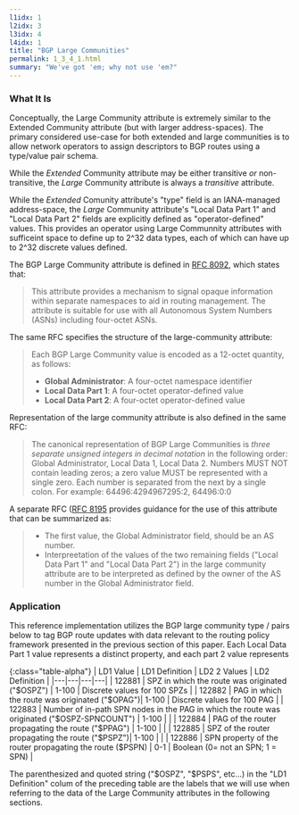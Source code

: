 ```yaml
---
l1idx: 1
l2idx: 3
l3idx: 4
l4idx: 1
title: "BGP Large Communities"
permalink: 1_3_4_1.html
summary: "We've got 'em; why not use 'em?"
---
```



### What It Is

Conceptually, the Large Community attribute is extremely similar to the Extended Community attribute (but with larger address-spaces).  The primary considered use-case for both extended and large communities is to allow network operators to assign descriptors to BGP routes using a type/value pair schema.

While the *Extended* Community attribute may be either transitive *or* non-transitive, the *Large* Community attribute is always a *transitive* attribute.

While the *Extended* Comunity attribute's "type" field is an IANA-managed address-space, the *Large* Community attribute's "Local Data Part 1" and "Local Data Part 2" fields are explicitly defined as "operator-defined" values.   This provides an operator using Large Communnity attributes with sufficeint space to define up to 2^32 data types, each of which can have up to 2^32 discrete values defined.

The BGP Large Community attribute is defined in [RFC 8092](https://www.rfc-editor.org/rfc/rfc8092), which states that:

> This attribute provides a mechanism to signal opaque information within separate namespaces to aid in routing management.  The attribute is suitable for use with all Autonomous System Numbers (ASNs) including four-octet ASNs.

The same RFC specifies the structure of the large-community attribute:

> Each BGP Large Community value is encoded as a 12-octet quantity, as follows:
>
> - **Global Administrator**:  A four-octet namespace identifier
> - **Local Data Part 1**:  A four-octet operator-defined value
> - **Local Data Part 2**:  A four-octet operator-defined value

Representation of the large community attribute is also defined in the same RFC:

> The canonical representation of BGP Large Communities is *three separate unsigned integers in decimal notation* in the following order: Global Administrator, Local Data 1, Local Data 2.  Numbers MUST NOT contain leading zeros; a zero value MUST be represented with a single zero.  Each number is separated from the next by a single colon.  For example: 64496:4294967295:2, 64496:0:0

A separate RFC ([RFC 8195]((https://www.rfc-editor.org/rfc/rfc8195)) provides guidance for the use of this attribute that can be summarized as:

> - The first value, the Global Administrator field, should be an AS number.
> - Interpreetation of the values of the two remaining fields ("Local Data Part 1" and "Local Data Part 2") in the large community attribute are to be interpreted as defined by the owner of the AS number in the Global Administrator field.

### Application

This reference implementation utilizes the BGP large community type / pairs below to tag BGP route updates with data relevant to the routing policy framework presented in the previous section of this paper.  Each Local Data Part 1 value represents a distinct property, and each part 2 value represents 


{:class="table-alpha"}
| LD1 Value | LD1 Definition | LD2 2 Values | LD2 Definition |
|---|---|---|---|
| 122881 | SPZ in which the route was originated ("$OSPZ") | 1-100 | Discrete values for 100 SPZs |
| 122882 | PAG in which the route was originated ("$OPAG")| 1-100 | Discrete values for 100 PAG |
| 122883 | Number of in-path SPN nodes in the PAG in which the route was originated ("$OSPZ-SPNCOUNT") | 1-100 |  |
| 122884 | PAG of the router propagating the route ("$PPAG") | 1-100 |  |
| 122885 | SPZ of the router propagating the route ("$PSPZ")| 1-100 |  |
| 122886 | SPN property of the router propagating the route ($PSPN) | 0-1 | Boolean (0= not an SPN; 1 = SPN)  |


The parenthesized and quoted string ("$OSPZ", "$PSPS", etc...) in the "LD1 Definition" colum of the preceding table are the labels that we will use when referring to the data of the Large Community attributes in the following sections.
